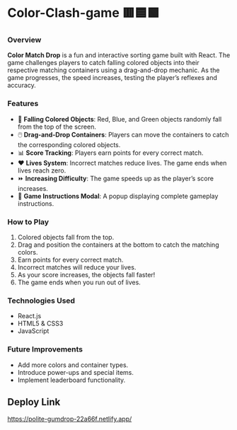 # Color-Clash-game 🟥🟦🟩

### Overview
**Color Match Drop** is a fun and interactive sorting game built with React. The game challenges players to catch falling colored objects into their respective matching containers using a drag-and-drop mechanic. As the game progresses, the speed increases, testing the player’s reflexes and accuracy.

### Features
- 🎨 **Falling Colored Objects**: Red, Blue, and Green objects randomly fall from the top of the screen.
- 🖱️ **Drag-and-Drop Containers**: Players can move the containers to catch the corresponding colored objects.
- 📊 **Score Tracking**: Players earn points for every correct match.
- ❤️ **Lives System**: Incorrect matches reduce lives. The game ends when lives reach zero.
- ⏩ **Increasing Difficulty**: The game speeds up as the player’s score increases.
- 📜 **Game Instructions Modal**: A popup displaying complete gameplay instructions.

### How to Play
1. Colored objects fall from the top.
2. Drag and position the containers at the bottom to catch the matching colors.
3. Earn points for every correct match.
4. Incorrect matches will reduce your lives.
5. As your score increases, the objects fall faster!
6. The game ends when you run out of lives.

### Technologies Used
- React.js
- HTML5 & CSS3
- JavaScript 

### Future Improvements
- Add more colors and container types.
- Introduce power-ups and special items.
- Implement leaderboard functionality.

## Deploy Link
https://polite-gumdrop-22a66f.netlify.app/


